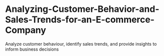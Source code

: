 # Analyzing-Customer-Behavior-and-Sales-Trends-for-an-E-commerce-Company
Analyze customer behaviour, identify sales trends, and provide insights to inform business decisions
